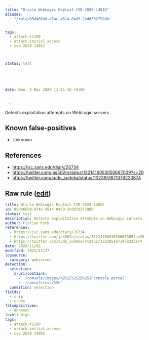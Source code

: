 ```yaml
---
title: "Oracle WebLogic Exploit CVE-2020-14882"
aliases:
  - "/rule/85d466b0-d74c-4514-84d3-2bdd3327588b"


tags:
  - attack.t1190
  - attack.initial_access
  - cve.2020.14882



status: test





date: Mon, 2 Nov 2020 11:11:18 +0100


---
```


Detects exploitation attempts on WebLogic servers

<!--more-->


## Known false-positives

* Unknown



## References

* https://isc.sans.edu/diary/26734
* https://twitter.com/jas502n/status/1321416053050667009?s=20
* https://twitter.com/sudo_sudoka/status/1323951871078223874


## Raw rule ([edit](https://github.com/SigmaHQ/sigma/edit/master/rules/web/web_cve_2020_14882_weblogic_exploit.yml))
```yaml
title: Oracle WebLogic Exploit CVE-2020-14882
id: 85d466b0-d74c-4514-84d3-2bdd3327588b
status: test
description: Detects exploitation attempts on WebLogic servers
author: Florian Roth
references:
  - https://isc.sans.edu/diary/26734
  - https://twitter.com/jas502n/status/1321416053050667009?s=20
  - https://twitter.com/sudo_sudoka/status/1323951871078223874
date: 2020/11/02
modified: 2021/11/27
logsource:
  category: webserver
detection:
  selection:
    c-uri|contains:
      - '/console/images/%252E%252E%252Fconsole.portal'
      - '/console/css/%2e'
  condition: selection
fields:
  - c-ip
  - c-dns
falsepositives:
  - Unknown
level: high
tags:
  - attack.t1190
  - attack.initial_access
  - cve.2020.14882

```
